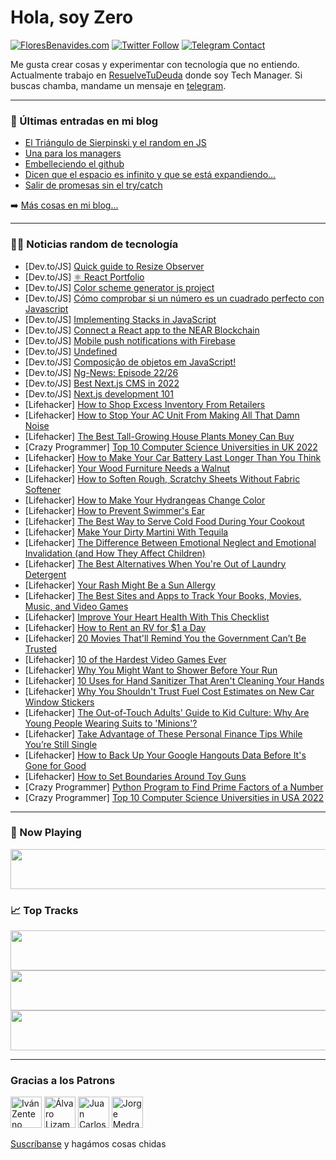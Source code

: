 # Hola, soy Zero

[![FloresBenavides.com](https://img.shields.io/website?down_message=oops&label=MiBlog&style=for-the-badge&up_message=online&url=https%3A%2F%2Ffloresbenavides.com)](https://floresbenavides.com) [![Twitter Follow](https://img.shields.io/twitter/follow/ZeroDragon?color=%231DA1F2&label=Follow&logo=twitter&logoColor=ffffff&style=for-the-badge)](https://twitter.com/zerodragon) [![Telegram Contact](https://img.shields.io/badge/escr%C3%ADbeme-ZeroDragon-%2326A5E4?style=for-the-badge&logo=telegram)](https://t.me/zerodragon)

Me gusta crear cosas y experimentar con tecnología que no entiendo.
Actualmente trabajo en [ResuelveTuDeuda](http://github.com/resuelve) donde soy Tech Manager.
Si buscas chamba, mandame un mensaje en [telegram](https://t.me/zerodragon).

---

### 📕 Últimas entradas en mi blog
<!-- BLOG-POST-LIST:START -->
- [El Triángulo de Sierpinski y el random en JS](https://floresbenavides.com/el-triangulo-de-sierpinski-y-el-random-en-js/)
- [Una para los managers](https://floresbenavides.com/una-para-los-managers/)
- [Embelleciendo el github](https://floresbenavides.com/embelleciendo-el-github/)
- [Dicen que el espacio es infinito y que se está expandiendo…](https://floresbenavides.com/dicen-que-el-espacio-es-infinito-y-que-se-esta-expandiendo/)
- [Salir de promesas sin el try/catch](https://floresbenavides.com/salir-de-promesas-sin-el-try-catch/)
<!-- BLOG-POST-LIST:END -->

➡️ [Más cosas en mi blog...](https://floresbenavides.com)

---

### 👨‍💻 Noticias random de tecnología
<!-- TECH-POSTS:START -->
- [Dev.to/JS] [Quick guide to Resize Observer](https://dev.to/murashow/quick-guide-to-resize-observer-gam)
- [Dev.to/JS] [⚛ React Portfolio](https://dev.to/cutioluis/react-portfolio-4nnk)
- [Dev.to/JS] [Color scheme generator js project](https://dev.to/mariamaitbella/color-scheme-generator-js-project-6j8)
- [Dev.to/JS] [Cómo comprobar si un número es un cuadrado perfecto con Javascript](https://dev.to/victorjordan95/como-comprobar-si-un-numero-es-un-cuadrado-perfecto-con-javascript-4h5d)
- [Dev.to/JS] [Implementing Stacks in JavaScript](https://dev.to/collins87mbathi/implementing-stack-in-javascript-37if)
- [Dev.to/JS] [Connect a React app to the NEAR Blockchain](https://dev.to/asayerio_techblog/connect-a-react-app-to-the-near-blockchain-1f79)
- [Dev.to/JS] [Mobile push notifications with Firebase](https://dev.to/asayerio_techblog/mobile-push-notifications-with-firebase-3c54)
- [Dev.to/JS] [Undefined](https://dev.to/h4ck3rtr4d3r/undefined-4c6c)
- [Dev.to/JS] [Composição de objetos em JavaScript!](https://dev.to/urielsouza29/composicao-de-objetos-em-javascript-2l5l)
- [Dev.to/JS] [Ng-News: Episode 22/26](https://dev.to/rainerhahnekamp/ng-news-episode-2226-397o)
- [Dev.to/JS] [Best Next.js CMS in 2022](https://dev.to/maxikius/best-nextjs-cms-in-2022-n78)
- [Dev.to/JS] [Next.js development 101](https://dev.to/maxikius/nextjs-development-101-37ha)
- [Lifehacker] [How to Shop Excess Inventory From Retailers](https://lifehacker.com/how-to-shop-excess-inventory-from-retailers-1849139681)
- [Lifehacker] [How to Stop Your AC Unit From Making All That Damn Noise](https://lifehacker.com/how-to-stop-your-ac-unit-from-making-all-that-damn-nois-1849139683)
- [Lifehacker] [The Best Tall-Growing House Plants Money Can Buy](https://lifehacker.com/the-best-tall-growing-house-plants-money-can-buy-1849139692)
- [Crazy Programmer] [Top 10 Computer Science Universities in UK 2022](https://www.thecrazyprogrammer.com/2022/07/computer-science-universities-in-uk.html)
- [Lifehacker] [How to Make Your Car Battery Last Longer Than You Think](https://lifehacker.com/how-to-make-your-car-battery-last-longer-than-you-think-1849137022)
- [Lifehacker] [Your Wood Furniture Needs a Walnut](https://lifehacker.com/your-wood-furniture-needs-a-walnut-1849137027)
- [Lifehacker] [How to Soften Rough, Scratchy Sheets Without Fabric Softener](https://lifehacker.com/how-to-soften-rough-scratchy-sheets-without-fabric-sof-1849137033)
- [Lifehacker] [How to Make Your Hydrangeas Change Color](https://lifehacker.com/how-to-make-your-hydrangeas-change-color-1849136056)
- [Lifehacker] [How to Prevent Swimmer&#39;s Ear](https://lifehacker.com/how-to-prevent-swimmers-ear-1849136083)
- [Lifehacker] [The Best Way to Serve Cold Food During Your Cookout](https://lifehacker.com/the-best-way-to-serve-cold-food-during-your-cookout-1849136088)
- [Lifehacker] [Make Your Dirty Martini With Tequila](https://lifehacker.com/fuck-it-make-your-dirty-martini-with-tequila-1849135066)
- [Lifehacker] [The Difference Between Emotional Neglect and Emotional Invalidation &lpar;and How They Affect Children&rpar;](https://lifehacker.com/the-difference-between-emotional-neglect-and-emotional-1849134036)
- [Lifehacker] [The Best Alternatives When You&#39;re Out of Laundry Detergent](https://lifehacker.com/the-best-alternatives-when-youre-out-of-laundry-deterge-1849134905)
- [Lifehacker] [Your Rash Might Be a Sun Allergy](https://lifehacker.com/your-rash-might-be-a-sun-allergy-1849134956)
- [Lifehacker] [The Best Sites and Apps to Track Your Books, Movies, Music, and Video Games](https://lifehacker.com/the-best-sites-and-apps-to-track-your-books-movies-mu-1849131164)
- [Lifehacker] [Improve Your Heart Health With This Checklist](https://lifehacker.com/improve-your-heart-health-with-this-checklist-1849134479)
- [Lifehacker] [How to Rent an RV for $1 a Day](https://lifehacker.com/how-to-rent-an-rv-for-1-a-day-1849134033)
- [Lifehacker] [20 Movies That&#39;ll Remind You the Government Can’t Be Trusted](https://lifehacker.com/20-movies-thatll-remind-you-the-government-can-t-be-tru-1849125096)
- [Lifehacker] [10 of the Hardest Video Games Ever](https://lifehacker.com/10-of-the-hardest-video-games-ever-1849044055)
- [Lifehacker] [Why You Might Want to Shower Before Your Run](https://lifehacker.com/why-you-might-want-to-shower-before-your-run-1849131818)
- [Lifehacker] [10 Uses for Hand Sanitizer That Aren&#39;t Cleaning Your Hands](https://lifehacker.com/10-uses-for-hand-sanitizer-that-arent-cleaning-your-han-1849131155)
- [Lifehacker] [Why You Shouldn&#39;t Trust Fuel Cost Estimates on New Car Window Stickers](https://lifehacker.com/why-you-shouldnt-trust-fuel-cost-estimates-on-new-car-w-1849125349)
- [Lifehacker] [The Out-of-Touch Adults&#39; Guide to Kid Culture: Why Are Young People Wearing Suits to &#39;Minions&#39;?](https://lifehacker.com/the-out-of-touch-adults-guide-to-kid-culture-why-are-y-1849132606)
- [Lifehacker] [Take Advantage of These Personal Finance Tips While You’re Still Single](https://lifehacker.com/take-advantage-of-these-personal-finance-tips-while-you-1849131207)
- [Lifehacker] [How to Back Up Your Google Hangouts Data Before It&#39;s Gone for Good](https://lifehacker.com/how-to-back-up-your-google-hangouts-data-before-its-gon-1849130692)
- [Lifehacker] [How to Set Boundaries Around Toy Guns](https://lifehacker.com/how-to-set-boundaries-around-toy-guns-1848976354)
- [Crazy Programmer] [Python Program to Find Prime Factors of a Number](https://www.thecrazyprogrammer.com/2022/07/python-program-to-find-prime-factors-of-a-number.html)
- [Crazy Programmer] [Top 10 Computer Science Universities in USA 2022](https://www.thecrazyprogrammer.com/2022/06/computer-science-universities-in-usa.html)<!-- TECH-POSTS:END -->

---

### 🎵 Now Playing
<a href="https://spotify-now-playing-dun.vercel.app/now-playing?open"><img src="https://spotify-now-playing-dun.vercel.app/now-playing" width="540" height="64"></a>

### 📈 Top Tracks
<a href="https://spotify-now-playing-dun.vercel.app/top-tracks?i=1&open"><img src="https://spotify-now-playing-dun.vercel.app/top-tracks?i=1" width="540" height="64"></a>
<a href="https://spotify-now-playing-dun.vercel.app/top-tracks?i=2&open"><img src="https://spotify-now-playing-dun.vercel.app/top-tracks?i=2" width="540" height="64"></a>
<a href="https://spotify-now-playing-dun.vercel.app/top-tracks?i=3&open"><img src="https://spotify-now-playing-dun.vercel.app/top-tracks?i=3" width="540" height="64"></a>

---

### Gracias a los Patrons
[<img src="https://avatars.githubusercontent.com/u/243380?v=4" alt="Iván Zenteno" width="50px">](https://github.com/k001) [<img src="https://avatars.githubusercontent.com/u/19955639?v=4" alt="Álvaro Lizama" width="50px">](https://github.com/alvarolizama) [<img src="https://avatars.githubusercontent.com/u/2718753?v=4" alt="Juan Carlos Ruiz" width="50px">](https://github.com/JuanCrg90) [<img src="https://avatars.githubusercontent.com/u/37025?v=4" alt="Jorge Medrano" width="50px">](https://github.com/h1pp1e) 

[Suscríbanse](https://www.patreon.com/zerodragon) y hagámos cosas chidas
